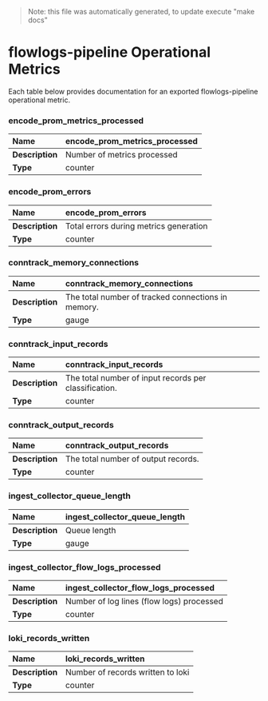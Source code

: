 
> Note: this file was automatically generated, to update execute "make docs"  
  
# flowlogs-pipeline Operational Metrics  
  
Each table below provides documentation for an exported flowlogs-pipeline operational metric. 
  
  

	

### encode_prom_metrics_processed
| **Name** | encode_prom_metrics_processed | 
|:---|:---|
| **Description** | Number of metrics processed | 
| **Type** | counter | 


### encode_prom_errors
| **Name** | encode_prom_errors | 
|:---|:---|
| **Description** | Total errors during metrics generation | 
| **Type** | counter | 


### conntrack_memory_connections
| **Name** | conntrack_memory_connections | 
|:---|:---|
| **Description** | The total number of tracked connections in memory. | 
| **Type** | gauge | 


### conntrack_input_records
| **Name** | conntrack_input_records | 
|:---|:---|
| **Description** | The total number of input records per classification. | 
| **Type** | counter | 


### conntrack_output_records
| **Name** | conntrack_output_records | 
|:---|:---|
| **Description** | The total number of output records. | 
| **Type** | counter | 


### ingest_collector_queue_length
| **Name** | ingest_collector_queue_length | 
|:---|:---|
| **Description** | Queue length | 
| **Type** | gauge | 


### ingest_collector_flow_logs_processed
| **Name** | ingest_collector_flow_logs_processed | 
|:---|:---|
| **Description** | Number of log lines (flow logs) processed | 
| **Type** | counter | 


### loki_records_written
| **Name** | loki_records_written | 
|:---|:---|
| **Description** | Number of records written to loki | 
| **Type** | counter | 


